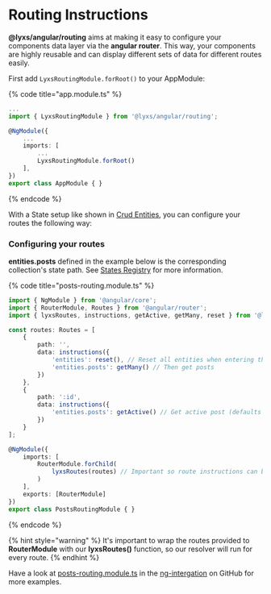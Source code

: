 # Routing Instructions

**@lyxs/angular/routing** aims at making it easy to configure your components data layer via the **angular router**. This way, your components are highly reusable and can display different sets of data for different routes easily.

First add `LyxsRoutingModule.forRoot()` to your AppModule:

{% code title="app.module.ts" %}
```typescript
...
import { LyxsRoutingModule } from '@lyxs/angular/routing';

@NgModule({
    ...
    imports: [
        ...
        LyxsRoutingModule.forRoot()
    ],
})
export class AppModule { }
```
{% endcode %}

With a State setup like shown in [Crud Entities](crud-entities.md), you can configure your routes the following way:

### **Configuring your routes**

**entities.posts** defined in the example below is the corresponding collection's state path. See [States Registry](../recipes/states-registry.md) for more information.

{% code title="posts-routing.module.ts" %}
```typescript
import { NgModule } from '@angular/core';
import { RouterModule, Routes } from '@angular/router';
import { lyxsRoutes, instructions, getActive, getMany, reset } from '@lyxs/angular/routing';

const routes: Routes = [
    {
        path: '',
        data: instructions({
            'entities': reset(), // Reset all entities when entering the route
            'entities.posts': getMany() // Then get posts
        })
    },
    {
        path: ':id',
        data: instructions({
            'entities.posts': getActive() // Get active post (defaults to set param :id active)
        })
    }
];

@NgModule({
    imports: [
        RouterModule.forChild(
            lyxsRoutes(routes) // Important so route instructions can be resolved
        )
    ],
    exports: [RouterModule]
})
export class PostsRoutingModule { }
```
{% endcode %}

{% hint style="warning" %}
It's important to wrap the routes provided to **RouterModule** with our **lyxsRoutes\(\)** function, so our resolver will run for every route.
{% endhint %}

Have a look at [posts-routing.module.ts](https://github.com/bitflut/lyxs/blob/master/apps/ng-integration/src/app/posts/posts-routing.module.ts) in the [ng-intergation](https://github.com/bitflut/lyxs/blob/master/apps/ng-integration) on GitHub for more examples.


